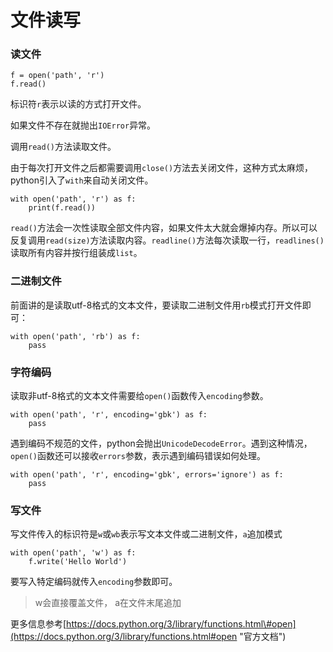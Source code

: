 # 文件读写

### 读文件

```
f = open('path', 'r')
f.read()
```

标识符`r`表示以读的方式打开文件。

如果文件不存在就抛出`IOError`异常。

调用`read()`方法读取文件。

由于每次打开文件之后都需要调用`close()`方法去关闭文件，这种方式太麻烦，python引入了`with`来自动关闭文件。

```
with open('path', 'r') as f:
    print(f.read())
```

`read()`方法会一次性读取全部文件内容，如果文件太大就会爆掉内存。所以可以反复调用`read(size)`方法读取内容。`readline()`方法每次读取一行，`readlines()`读取所有内容并按行组装成`list`。

### 二进制文件

前面讲的是读取utf-8格式的文本文件，要读取二进制文件用`rb`模式打开文件即可：

```
with open('path', 'rb') as f:
    pass
```

### 字符编码

读取非utf-8格式的文本文件需要给`open()`函数传入`encoding`参数。

```
with open('path', 'r', encoding='gbk') as f:
    pass
```

遇到编码不规范的文件，python会抛出`UnicodeDecodeError`。遇到这种情况，`open()`函数还可以接收`errors`参数，表示遇到编码错误如何处理。

```
with open('path', 'r', encoding='gbk', errors='ignore') as f:
    pass
```

### 写文件

写文件传入的标识符是`w`或`wb`表示写文本文件或二进制文件，`a`追加模式

```
with open('path', 'w') as f:
    f.write('Hello World')
```

要写入特定编码就传入`encoding`参数即可。

> w会直接覆盖文件， a在文件末尾追加

更多信息参考[https://docs.python.org/3/library/functions.html\#open](https://docs.python.org/3/library/functions.html#open "官方文档")

